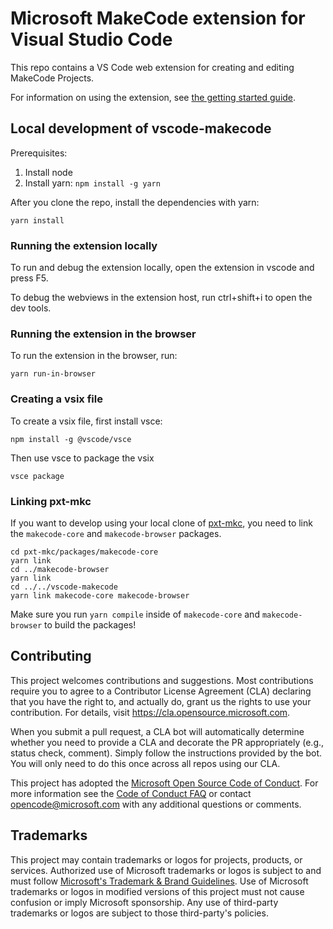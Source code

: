 # Microsoft MakeCode extension for Visual Studio Code

This repo contains a VS Code web extension for creating and editing MakeCode Projects.

For information on using the extension, see [the getting started guide](./getting-started.md).

## Local development of vscode-makecode

Prerequisites:
1. Install node
2. Install yarn:
    `npm install -g yarn`

After you clone the repo, install the dependencies with yarn:

```
yarn install
```

### Running the extension locally

To run and debug the extension locally, open the extension in vscode and press F5.

To debug the webviews in the extension host, run ctrl+shift+i to open the dev tools.

### Running the extension in the browser

To run the extension in the browser, run:

```
yarn run-in-browser
```

### Creating a vsix file

To create a vsix file, first install vsce:

```
npm install -g @vscode/vsce
```

Then use vsce to package the vsix

```
vsce package
```

### Linking pxt-mkc

If you want to develop using your local clone of [pxt-mkc](https://github.com/microsoft/pxt-mkc), you need to link the `makecode-core` and `makecode-browser` packages.

```
cd pxt-mkc/packages/makecode-core
yarn link
cd ../makecode-browser
yarn link
cd ../../vscode-makecode
yarn link makecode-core makecode-browser
```

Make sure you run `yarn compile` inside of `makecode-core` and `makecode-browser` to build the packages!

## Contributing

This project welcomes contributions and suggestions.  Most contributions require you to agree to a
Contributor License Agreement (CLA) declaring that you have the right to, and actually do, grant us
the rights to use your contribution. For details, visit https://cla.opensource.microsoft.com.

When you submit a pull request, a CLA bot will automatically determine whether you need to provide
a CLA and decorate the PR appropriately (e.g., status check, comment). Simply follow the instructions
provided by the bot. You will only need to do this once across all repos using our CLA.

This project has adopted the [Microsoft Open Source Code of Conduct](https://opensource.microsoft.com/codeofconduct/).
For more information see the [Code of Conduct FAQ](https://opensource.microsoft.com/codeofconduct/faq/) or
contact [opencode@microsoft.com](mailto:opencode@microsoft.com) with any additional questions or comments.

## Trademarks

This project may contain trademarks or logos for projects, products, or services. Authorized use of Microsoft
trademarks or logos is subject to and must follow
[Microsoft's Trademark & Brand Guidelines](https://www.microsoft.com/en-us/legal/intellectualproperty/trademarks/usage/general).
Use of Microsoft trademarks or logos in modified versions of this project must not cause confusion or imply Microsoft sponsorship.
Any use of third-party trademarks or logos are subject to those third-party's policies.
